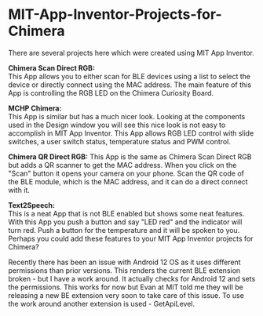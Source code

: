 # MIT-App-Inventor-Projects-for-Chimera

There are several projects here which were created using MIT App Inventor. 

**Chimera Scan Direct RGB:**  
This App allows you to either scan for BLE devices using a list to select the device or directly connect using the MAC address. 
The main feature of this App is controlling the RGB LED on the Chimera Curiosity Board.

**MCHP Chimera:**  
This App is similar but has a much nicer look. Looking at the components used in the Design window you will see this nice look is not easy to accomplish in MIT App Inventor. 
This App allows RGB LED control with slide switches, a user switch status, temperature status and PWM control.

**Chimera QR Direct RGB:**
This App is the same as Chimera Scan Direct RGB but adds a QR scanner to get the MAC address. When you click on the "Scan" button it opens your camera on your phone. Scan the QR code of the BLE module, which is the MAC address, and it can do a direct connect with it.

**Text2Speech:**  
This is a neat App that is not BLE enabled but shows some neat features. With this App you push a button and say "LED red" and the indicator will turn red. Push a button for the temperature and it will be spoken to you. Perhaps you could add these features to your MIT App Inventor projects for Chimera?


Recently there has been an issue with Android 12 OS as it uses different permissions than prior versions. This renders the current BLE extension broken - but I have a work around. It actually checks for Android 12 and sets the permissions.
This works for now but Evan at MIT told me they will be releasing a new BE extension very soon to take care of this issue. To use the work around another extension is used - GetApiLevel.

